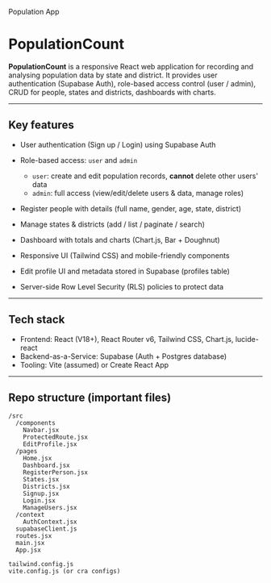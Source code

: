 Population App
# PopulationCount

**PopulationCount** is a responsive React web application for recording and analysing population data by state and district. It provides user authentication (Supabase Auth), role-based access control (user / admin), CRUD for people, states and districts, dashboards with charts.

---

## Key features

* User authentication (Sign up / Login) using Supabase Auth
* Role-based access: `user` and `admin`

  * `user`: create and edit population records, **cannot** delete other users' data
  * `admin`: full access (view/edit/delete users & data, manage roles)
* Register people with details (full name, gender, age, state, district)
* Manage states & districts (add / list / paginate / search)
* Dashboard with totals and charts (Chart.js, Bar + Doughnut)
* Responsive UI (Tailwind CSS) and mobile-friendly components
* Edit profile UI and metadata stored in Supabase (profiles table)
* Server-side Row Level Security (RLS) policies to protect data

---

## Tech stack

* Frontend: React (V18+), React Router v6, Tailwind CSS, Chart.js, lucide-react
* Backend-as-a-Service: Supabase (Auth + Postgres database)
* Tooling: Vite (assumed) or Create React App

---

## Repo structure (important files)

```
/src
  /components
    Navbar.jsx
    ProtectedRoute.jsx
    EditProfile.jsx
  /pages
    Home.jsx
    Dashboard.jsx
    RegisterPerson.jsx
    States.jsx
    Districts.jsx
    Signup.jsx
    Login.jsx
    ManageUsers.jsx
  /context
    AuthContext.jsx
  supabaseClient.js
  routes.jsx
  main.jsx
  App.jsx

tailwind.config.js
vite.config.js (or cra configs)

 
